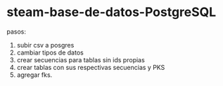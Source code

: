 # steam-base-de-datos-PostgreSQL
 
pasos: 
1. subir csv a posgres
2. cambiar tipos de datos
3. crear secuencias para tablas sin ids propias
4. crear tablas con sus respectivas secuencias y PKS
5. agregar fks.
